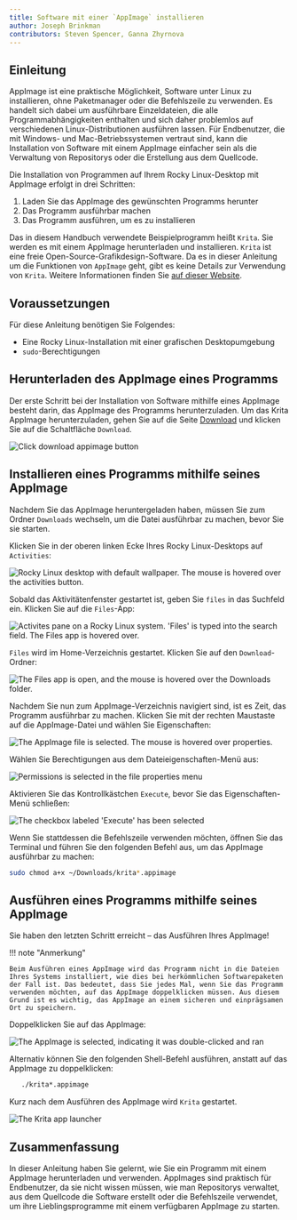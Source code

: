 ```yaml
---
title: Software mit einer `AppImage` installieren
author: Joseph Brinkman
contributors: Steven Spencer, Ganna Zhyrnova
---
```


## Einleitung

AppImage ist eine praktische Möglichkeit, Software unter Linux zu installieren, ohne Paketmanager oder die Befehlszeile zu verwenden. Es handelt sich dabei um ausführbare Einzeldateien, die alle Programmabhängigkeiten enthalten und sich daher problemlos auf verschiedenen Linux-Distributionen ausführen lassen. Für Endbenutzer, die mit Windows- und Mac-Betriebssystemen vertraut sind, kann die Installation von Software mit einem AppImage einfacher sein als die Verwaltung von Repositorys oder die Erstellung aus dem Quellcode.

Die Installation von Programmen auf Ihrem Rocky Linux-Desktop mit AppImage erfolgt in drei Schritten:

1. Laden Sie das AppImage des gewünschten Programms herunter
2. Das Programm ausführbar machen
3. Das Programm ausführen, um es zu installieren

Das in diesem Handbuch verwendete Beispielprogramm heißt `Krita`. Sie werden es mit einem AppImage herunterladen und installieren. `Krita` ist eine freie Open-Source-Grafikdesign-Software. Da es in dieser Anleitung um die Funktionen von `AppImage` geht, gibt es keine Details zur Verwendung von `Krita`. Weitere Informationen finden Sie [auf dieser Website](https://krita.org/).

## Voraussetzungen

Für diese Anleitung benötigen Sie Folgendes:

 - Eine Rocky Linux-Installation mit einer grafischen Desktopumgebung
 - `sudo`-Berechtigungen

## Herunterladen des AppImage eines Programms

Der erste Schritt bei der Installation von Software mithilfe eines AppImage besteht darin, das AppImage des Programms herunterzuladen. Um das Krita AppImage herunterzuladen, gehen Sie auf die Seite [Download](https://krita.org/en/download/) und klicken Sie auf die Schaltfläche `Download`.

![Click download appimage button](images/download_krita_appimage.webp)

## Installieren eines Programms mithilfe seines AppImage

Nachdem Sie das AppImage heruntergeladen haben, müssen Sie zum Ordner `Downloads` wechseln, um die Datei ausführbar zu machen, bevor Sie sie starten.

Klicken Sie in der oberen linken Ecke Ihres Rocky Linux-Desktops auf `Activities`:

![Rocky Linux desktop with default wallpaper. The mouse is hovered over the activities button.](images/activites_appimage.webp)

Sobald das Aktivitätenfenster gestartet ist, geben Sie `files` in das Suchfeld ein. Klicken Sie auf die `Files`-App:

![Activites pane on a Rocky Linux system. 'Files' is typed into the search field. The Files app is hovered over.](images/searchbar_files_appimage.webp)

`Files` wird im Home-Verzeichnis gestartet. Klicken Sie auf den `Download`-Ordner:

![The Files app is open, and the mouse is hovered over the Downloads folder.](images/files_downloads_appimage.webp)

Nachdem Sie nun zum AppImage-Verzeichnis navigiert sind, ist es Zeit, das Programm ausführbar zu machen. Klicken Sie mit der rechten Maustaste auf die AppImage-Datei und wählen Sie Eigenschaften:

![The AppImage file is selected. The mouse is hovered over properties.](images/file_properties_appimage.webp)

Wählen Sie Berechtigungen aus dem Dateieigenschaften-Menü aus:

![Permissions is selected in the file properties menu](images/permissions_appimage.webp)

Aktivieren Sie das Kontrollkästchen `Execute`, bevor Sie das Eigenschaften-Menü schließen:

![The checkbox labeled 'Execute' has been selected](images/file_properties_allow_executing_file_as_program_appimage.webp)

Wenn Sie stattdessen die Befehlszeile verwenden möchten, öffnen Sie das Terminal und führen Sie den folgenden Befehl aus, um das AppImage ausführbar zu machen:

```bash
sudo chmod a+x ~/Downloads/krita*.appimage
```

## Ausführen eines Programms mithilfe seines AppImage

Sie haben den letzten Schritt erreicht – das Ausführen Ihres AppImage!

!!! note "Anmerkung"

```
Beim Ausführen eines AppImage wird das Programm nicht in die Dateien Ihres Systems installiert, wie dies bei herkömmlichen Softwarepaketen der Fall ist. Das bedeutet, dass Sie jedes Mal, wenn Sie das Programm verwenden möchten, auf das AppImage doppelklicken müssen. Aus diesem Grund ist es wichtig, das AppImage an einem sicheren und einprägsamen Ort zu speichern.
```

Doppelklicken Sie auf das AppImage:

![The AppImage is selected, indicating it was double-clicked and ran](images/run_app_image.webp)

Alternativ können Sie den folgenden Shell-Befehl ausführen, anstatt auf das AppImage zu doppelklicken:

```bash
   ./krita*.appimage
```

Kurz nach dem Ausführen des AppImage wird `Krita` gestartet.

![The Krita app launcher](images/krita_launching.webp)

## Zusammenfassung

In dieser Anleitung haben Sie gelernt, wie Sie ein Programm mit einem AppImage herunterladen und verwenden. AppImages sind praktisch für Endbenutzer, da sie nicht wissen müssen, wie man Repositorys verwaltet, aus dem Quellcode die Software erstellt oder die Befehlszeile verwendet, um ihre Lieblingsprogramme mit einem verfügbaren AppImage zu starten.
